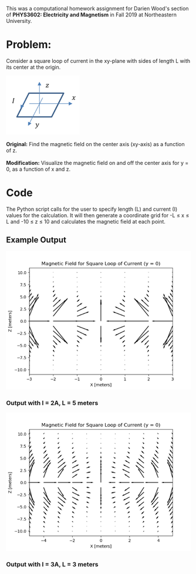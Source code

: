 This was a computational homework assignment for Darien Wood's section of **PHYS3602: Electricity and Magnetism** in Fall 2019 at Northeastern University.

Problem:
========

Consider a square loop of current in the xy-plane with sides of length L
with its center at the origin.

<img src="HWquestion.png" width="200">


**Original:** Find the magnetic field on the center axis (xy-axis) as a
function of z.\
\
**Modification:** Visualize the magnetic field on and off the center
axis for y = 0, as a function of x and z.


Code
====

The Python script calls for the user to specify length (L) and current (I) values for the calculation. It will then generate a coordinate grid for -L ≤ x ≤ L and -10 ≤ z ≤ 10 and calculates the magnetic field at each point.

Example Output
--------------

![output](ExOutput.png)

### Output with I = 2A, L = 5 meters

![output1](ExOutput1.png)

### Output with I = 3A, L = 3 meters
